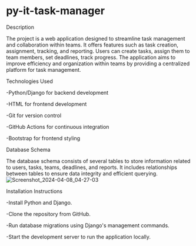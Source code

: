 # py-it-task-manager
Description

The project is a web application designed to streamline task management and collaboration within teams. It offers features such as task creation, assignment, tracking, and reporting. Users can create tasks, assign them to team members, set deadlines, track progress. The application aims to improve efficiency and organization within teams by providing a centralized platform for task management.

Technologies Used

-Python/Django for backend development

-HTML for frontend development

-Git for version control

-GitHub Actions for continuous integration

-Bootstrap for frontend styling

Database Schema

The database schema consists of several tables to store information related to users, tasks, teams, deadlines, and reports. It includes relationships between tables to ensure data integrity and efficient querying.
![Screenshot_2024-04-08_04-27-03](https://github.com/Depaton/py-it-task-manager/assets/78499207/1de35ff7-5155-4fcf-9328-92b66aba96e8)

Installation Instructions

-Install Python and Django.

-Clone the repository from GitHub.

-Run database migrations using Django's management commands.

-Start the development server to run the application locally.
